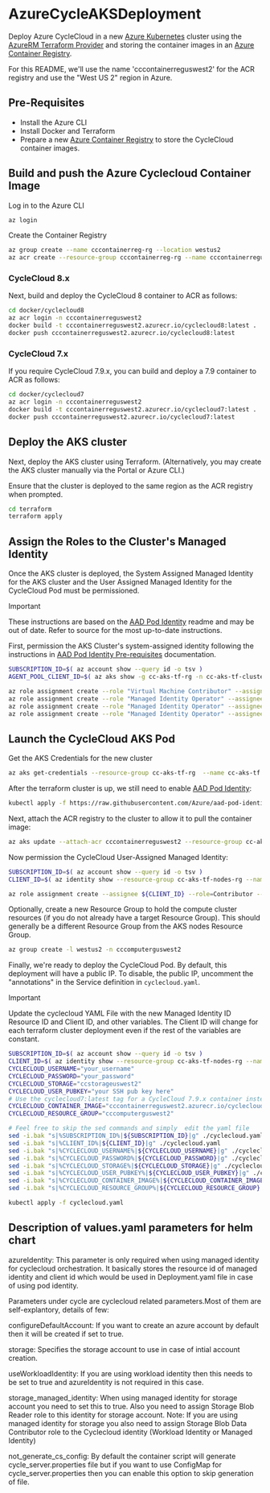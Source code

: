 # AzureCycleAKSDeployment

Deploy Azure CycleCloud in a new [Azure Kubernetes](https://docs.microsoft.com/en-us/azure/aks/) cluster using the [AzureRM Terraform Provider](https://www.terraform.io/docs/providers/azurerm/r/kubernetes_cluster.html) and storing the container images in an [Azure Container Registry](https://docs.microsoft.com/en-us/azure/container-registry/).


For this  README, we'll use  the name 'cccontainerreguswest2' for the ACR registry and use the "West US 2" region in Azure.

## Pre-Requisites

* Install the Azure CLI
* Install Docker and Terraform
* Prepare a new [Azure Container Registry](https://docs.microsoft.com/en-us/azure/container-registry/) to store the CycleCloud container images.


## Build and push the Azure Cyclecloud Container Image

Log in to the Azure CLI
``` bash
az login
```

Create the Container Registry
``` bash
az group create --name cccontainerreg-rg --location westus2
az acr create --resource-group cccontainerreg-rg --name cccontainerreguswest2 --sku Premium
```

### CycleCloud 8.x
Next, build and deploy the CycleCloud 8 container to ACR as follows:
``` bash
cd docker/cyclecloud8
az acr login -n cccontainerreguswest2
docker build -t cccontainerreguswest2.azurecr.io/cyclecloud8:latest .
docker push cccontainerreguswest2.azurecr.io/cyclecloud8:latest
```


### CycleCloud 7.x
If you require CycleCloud 7.9.x, you can build and deploy a 7.9 container to ACR as follows:
``` bash
cd docker/cyclecloud7
az acr login -n cccontainerreguswest2
docker build -t cccontainerreguswest2.azurecr.io/cyclecloud7:latest .
docker push cccontainerreguswest2.azurecr.io/cyclecloud7:latest
```


## Deploy the AKS cluster

Next, deploy the AKS cluster using Terraform.  (Alternatively, you may create the AKS cluster manually via the Portal  or Azure CLI.)

Ensure that the cluster is deployed to the same  region as the ACR registry when prompted.

```bash
cd terraform
terraform apply

```

## Assign the Roles to the Cluster's Managed Identity

Once the AKS cluster is deployed, the System Assigned Managed Identity for the AKS cluster and the User Assigned Managed Identity for the CycleCloud Pod must be permissioned.

> [!IMPORTANT]
> These instructions are based on the [AAD Pod Identity](https://github.com/Azure/aad-pod-identity) readme and may be out of date.  Refer to source for the most up-to-date instructions.

First, permission the AKS Cluster's system-assigned identity following the instructions in [AAD Pod Identity Pre-requisites](https://github.com/Azure/aad-pod-identity/blob/master/docs/readmes/README.msi.md#pre-requisites---role-assignments) documentation.
```bash
SUBSCRIPTION_ID=$( az account show --query id -o tsv )
AGENT_POOL_CLIENT_ID=$( az aks show -g cc-aks-tf-rg -n cc-aks-tf-cluster --query identityProfile.kubeletidentity.clientId -o tsv )

az role assignment create --role "Virtual Machine Contributor" --assignee ${AGENT_POOL_CLIENT_ID} --scope /subscriptions/${SUBSCRIPTION_ID}/resourceGroups/cc-aks-tf-nodes-rg
az role assignment create --role "Managed Identity Operator" --assignee ${AGENT_POOL_CLIENT_ID}  --scope /subscriptions/${SUBSCRIPTION_ID}/resourceGroups/cc-aks-tf-nodes-rg
az role assignment create --role "Managed Identity Operator" --assignee ${AGENT_POOL_CLIENT_ID}  --scope /subscriptions/${SUBSCRIPTION_ID}/resourceGroups/cc-aks-tf-nodes-rg/providers/Microsoft.ManagedIdentity/userAssignedIdentities/cc-aks-tf-cluster-agentpool
az role assignment create --role "Managed Identity Operator" --assignee ${AGENT_POOL_CLIENT_ID}  --scope /subscriptions/${SUBSCRIPTION_ID}/resourceGroups/cc-aks-tf-nodes-rg/providers/Microsoft.ManagedIdentity/userAssignedIdentities/cc-aks-tf-ui

```


## Launch the CycleCloud AKS Pod

Get the AKS Credentials for the new cluster
```bash
az aks get-credentials --resource-group cc-aks-tf-rg  --name cc-aks-tf
```

After the terraform cluster is up, we still need to enable [AAD Pod Identity](https://github.com/Azure/aad-pod-identity):
```bash
kubectl apply -f https://raw.githubusercontent.com/Azure/aad-pod-identity/master/deploy/infra/deployment-rbac.yaml
```

Next, attach the ACR registry to the cluster to allow it to pull the container image:
```bash
az aks update --attach-acr cccontainerreguswest2 --resource-group cc-aks-tf-rg  --name cc-aks-tf
```

Now permission the CycleCloud User-Assigned Managed Identity:
```bash
SUBSCRIPTION_ID=$( az account show --query id -o tsv )
CLIENT_ID=$( az identity show --resource-group cc-aks-tf-nodes-rg --name cc-aks-tf-ui --query clientId -o tsv )

az role assignment create --assignee ${CLIENT_ID} --role=Contributor --scope=/subscriptions/${SUBSCRIPTION_ID}
```

Optionally, create a new Resource Group to hold the compute cluster resources (if you do not already have a target Resource Group).
This should generally be a different Resource Group from the AKS nodes Resource Group.
```bash
az group create -l westus2 -n cccomputerguswest2
```

Finally, we're ready to deploy the CycleCloud Pod.   By default, this deployment will have a public IP.  To disable, the public IP, uncomment the "annotations" in the Service definition in `cyclecloud.yaml`.

> [!IMPORTANT]
> Update the cyclecloud YAML File with the new Managed Identity ID Resource ID and Client ID, and other variables.  The Client ID will change for each terraform cluster deployment even if the rest of the variables are constant.

```bash
SUBSCRIPTION_ID=$( az account show --query id -o tsv )
CLIENT_ID=$( az identity show --resource-group cc-aks-tf-nodes-rg --name cc-aks-tf-ui --query clientId -o tsv )
CYCLECLOUD_USERNAME="your_username"
CYCLECLOUD_PASSWORD="your_password"
CYCLECLOUD_STORAGE="ccstorageuswest2"
CYCLECLOUD_USER_PUBKEY="your SSH pub key here"
# Use the cyclecloud7:latest tag for a CycleCloud 7.9.x container instead of CycleCloud 8
CYCLECLOUD_CONTAINER_IMAGE="cccontainerreguswest2.azurecr.io/cyclecloud8:latest"
CYCLECLOUD_RESOURCE_GROUP="cccomputerguswest2"

# Feel free to skip the sed commands and simply  edit the yaml file
sed -i.bak "s|%SUBSCRIPTION_ID%|${SUBSCRIPTION_ID}|g" ./cyclecloud.yaml
sed -i.bak "s|%CLIENT_ID%|${CLIENT_ID}|g" ./cyclecloud.yaml
sed -i.bak "s|%CYCLECLOUD_USERNAME%|${CYCLECLOUD_USERNAME}|g" ./cyclecloud.yaml
sed -i.bak "s|%CYCLECLOUD_PASSWORD%|${CYCLECLOUD_PASSWORD}|g" ./cyclecloud.yaml
sed -i.bak "s|%CYCLECLOUD_STORAGE%|${CYCLECLOUD_STORAGE}|g" ./cyclecloud.yaml
sed -i.bak "s|%CYCLECLOUD_USER_PUBKEY%|${CYCLECLOUD_USER_PUBKEY}|g" ./cyclecloud.yaml
sed -i.bak "s|%CYCLECLOUD_CONTAINER_IMAGE%|${CYCLECLOUD_CONTAINER_IMAGE}|g" ./cyclecloud.yaml
sed -i.bak "s|%CYCLECLOUD_RESOURCE_GROUP%|${CYCLECLOUD_RESOURCE_GROUP}|g" ./cyclecloud.yaml

kubectl apply -f cyclecloud.yaml
```

## Description of values.yaml parameters for helm chart

azureIdentity: This parameter is only required when using managed identity for cyclecloud orchestration. It basically stores the resource id of managed identity and client id which would be used in Deployment.yaml file in case of using pod identity.

Parameters under cycle are cyclecloud related parameters.Most of them are self-explantory, details of few:

configureDefaultAccount: If you want to create an azure account by default then it will be created if set to true.

storage: Specifies the storage account to use in case of intial account creation.

useWorkloadIdentity: If you are using workload identity then this needs to be set to true and azureIdentity is not required in this case.

storage_managed_identity: When using managed identity for storage account you need to set this to true. Also you need to assign Storage Blob Reader role to this identity for storage account. 
Note: If you are using managed identity for storage you also need to assign Storage Blob Data Contributor role to the Cyclecloud identity (Workload Identity or Managed Identity)

not_generate_cs_config: By default the container script will generate cycle_server.properties file but if you want to use ConfigMap for cycle_server.properties then you can enable this option to skip generation of file. 



